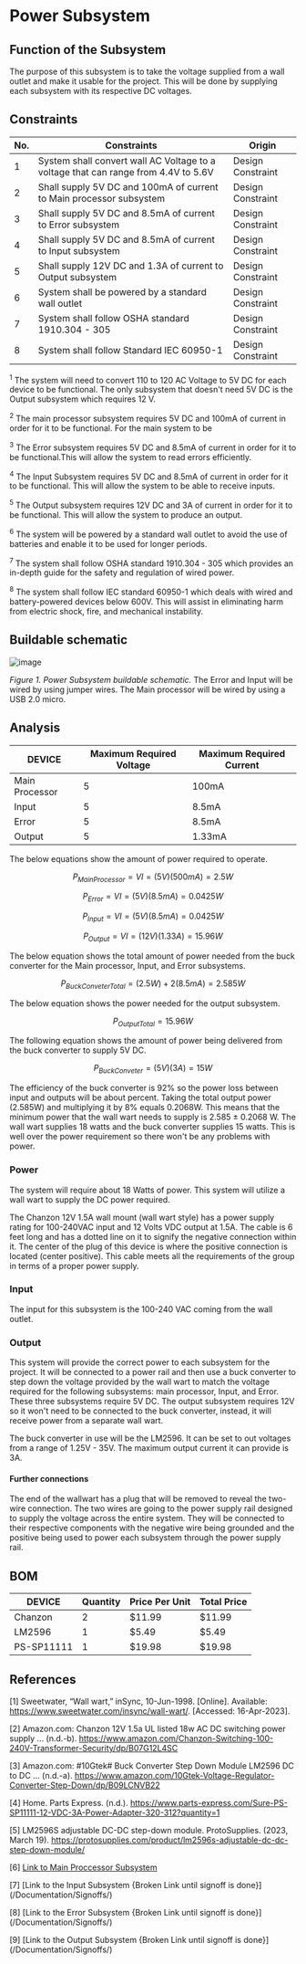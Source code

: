 # Power Subsystem


  
 
## Function of the Subsystem

The purpose of this subsystem is to take the voltage supplied from a wall outlet and make it usable for the project. This will be done by supplying each subsystem with its respective DC voltages.


## Constraints

| No. | Constraints                                                                         | Origin            |
| --- | ----------------------------------------------------------------------------------- | ----------------- |
| 1   | System shall convert wall AC Voltage to a voltage that can range from 4.4V to 5.6V  | Design Constraint |
| 2   | Shall supply 5V DC and 100mA of current to Main processor subsystem                 | Design Constraint |
| 3   | Shall  supply 5V DC and 8.5mA of current to Error subsystem                         | Design Constraint |
| 4   | Shall  supply 5V DC and 8.5mA of current to Input subsystem                         | Design Constraint |
| 5   | Shall supply 12V DC and 1.3A of current to Output subsystem                         | Design Constraint |
| 6   | System shall be powered by a standard wall outlet                                   | Design Constraint |
| 7   | System shall follow OSHA standard 1910.304 - 305                                    | Design Constraint |
| 8   | System shall follow Standard IEC 60950-1                                            | Design Constraint |


<sup>1</sup> The system will need to convert 110 to 120 AC Voltage to 5V DC for each device to be functional. The only subsystem that doesn't need 5V DC is the Output subsystem which requires 12 V.

<sup>2</sup> The main processor subsystem requires 5V DC and 100mA of current in order for it to be functional. For the main system to be

<sup>3</sup> The Error subsystem requires 5V DC and 8.5mA of current in order for it to be functional.This will allow the system to read errors efficiently.

<sup>4</sup> The Input Subsystem requires 5V DC and 8.5mA of current in order for it to be functional. This will allow the system to be able to receive inputs.


<sup>5</sup>  The Output subsystem requires 12V DC and 3A of current in order for it to be functional. This will allow the system to produce an output.


<sup>6</sup>  The system will be powered by a standard wall outlet to avoid the use of batteries and enable it to be used for longer periods.


<sup>7</sup>  The system shall follow OSHA standard 1910.304 - 305 which  provides an in-depth guide for the safety and regulation of wired power.


<sup>8</sup>  The system shall follow IEC standard 60950-1 which deals with wired and battery-powered devices below 600V. This will assist in eliminating harm from electric shock, fire, and mechanical instability.




## Buildable schematic 

![image](https://github.com/CarsonDPope/Active-Noise-Control-With-Wall-Transmission-Detection/assets/123600399/818abf47-3dd7-4111-a9a9-87ca63c83764)

*Figure 1. Power Subsystem buildable schematic.*
The Error and Input will be wired by using jumper wires. 
The Main processor will be wired by using a USB 2.0 micro.


## Analysis
| DEVICE            | Maximum Required Voltage | Maximum Required Current |
| ----------------- | ------------------------ | ------------------------ | 
| Main Processor    | 5                        | 100mA                    | 
| Input             | 5                        | 8.5mA                    | 
| Error             | 5                        | 8.5mA                    | 
| Output            | 5                        | 1.33mA                   | 

The below equations show the amount of power required to operate.
~~~math
P_{Main Processor} = VI = (5V)(500mA) = 2.5W
~~~
~~~math
P_{Error} = VI = (5V)(8.5mA) = 0.0425W
~~~
~~~math
P_{Input} = VI = (5V)(8.5mA) = 0.0425W
~~~
~~~math
P_{Output} = VI =(12V)(1.33A) = 15.96W
~~~
The below equation shows the total amount of power needed from the buck converter for the Main processor, Input, and Error subsystems.
~~~math
P_{Buck Conveter Total} = (2.5W) + 2(8.5mA) = 2.585W
~~~
The below equation shows the power needed for the output subsystem.
~~~math
P_{Output Total} = 15.96W
~~~
The following equation shows the amount of power being delivered from the buck converter to supply 5V DC.
~~~math
P_{Buck Conveter} = (5V)(3A) = 15W
~~~

The efficiency of the buck converter is 92% so the power loss between input and outputs will be about percent. Taking the total output power (2.585W) and multiplying it by 8% equals 0.2068W. This means that the minimum power that the wall wart needs to supply is 2.585 ± 0.2068 W. The wall wart supplies 18 watts and the buck converter supplies 15 watts. This is well over the power requirement so there won't be any problems with power.
### Power
The system will require about 18 Watts of power. This system will utilize a wall wart to supply the DC power required.

The Chanzon 12V 1.5A wall mount (wall wart style) has a power supply rating for 100-240VAC input and 12 Volts VDC output at 1.5A. The cable is 6 feet long and has a dotted line on it to signify the negative connection within it. The center of the plug of this device is where the positive connection is located (center positive). This cable meets all the requirements of the group in terms of a proper power supply.

### Input

The input for this subsystem is the 100-240 VAC coming from the wall outlet.

### Output

This system will provide the correct power to each subsystem for the project. It will be connected to a power rail and then use a buck converter to step down the voltage provided by the wall wart to match the voltage required for the following subsystems: main processor, Input, and Error. These three subsystems require 5V DC. The output subsystem requires 12V so it won't need to be connected to the buck converter, instead, it will receive power from a separate wall wart.

The buck converter in use will be the LM2596. It can be set to out voltages from a range of 1.25V - 35V. The maximum output current it can provide is 3A.

#### Further connections

The end of the wallwart has a plug that will be removed to reveal the two-wire connection. The two wires are going to the power supply rail designed to supply the voltage across the entire system. They will be connected to their respective components with the negative wire being grounded and the positive being used to power each subsystem through the power supply rail. 


## BOM
| DEVICE            | Quantity | Price Per Unit | Total Price |
| ----------------- | -------- | -------------- | ----------- |
| Chanzon           | 2        | $11.99         | $11.99      |
| LM2596            | 1        | $5.49          | $5.49       |
| PS-SP11111        | 1        | $19.98         | $19.98      |

## References


[1] Sweetwater, “Wall wart,” inSync, 10-Jun-1998. [Online]. Available: https://www.sweetwater.com/insync/wall-wart/. [Accessed: 16-Apr-2023]. 

[2] Amazon.com: Chanzon 12V 1.5a UL listed 18w AC DC switching power supply ... (n.d.-b). https://www.amazon.com/Chanzon-Switching-100-240V-Transformer-Security/dp/B07G12L4SC 

[3] Amazon.com: #10Gtek# Buck Converter Step Down Module LM2596 DC to DC ... (n.d.-a). https://www.amazon.com/10Gtek-Voltage-Regulator-Converter-Step-Down/dp/B09LCNVB22 

[4] Home. Parts Express. (n.d.). https://www.parts-express.com/Sure-PS-SP11111-12-VDC-3A-Power-Adapter-320-312?quantity=1 

[5] LM2596S adjustable DC-DC step-down module. ProtoSupplies. (2023, March 19). https://protosupplies.com/product/lm2596s-adjustable-dc-dc-step-down-module/ 

[6]  [Link to Main Proccessor Subsystem](/Documentation/Signoffs/Main_Processor.md)

[7] [Link to the Input Subsystem {Broken Link until signoff is done}] (/Documentation/Signoffs/)

[8] [Link to the Error Subsystem {Broken Link until signoff is done}] (/Documentation/Signoffs/)

[9] [Link to the Output Subsystem {Broken Link until signoff is done}] (/Documentation/Signoffs/)
